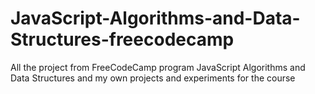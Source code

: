 # JavaScript-Algorithms-and-Data-Structures-freecodecamp
All the project from FreeCodeCamp program JavaScript Algorithms and Data Structures and my own projects and experiments for the course
